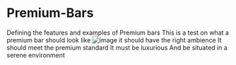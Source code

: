 # Premium-Bars

Defining the features and examples of Premium bars
This is a test on what a premium bar should look like
![image](https://encrypted-tbn0.gstatic.com/images?q=tbn:ANd9GcSgtX7ovHY3AkwK1XLV-NW7LZxb4Q44ME0z3QYxr0bo5A&s)
it should have the right ambience
It should meet the premium standard
It must be luxurious 
And be situated in a serene environment
